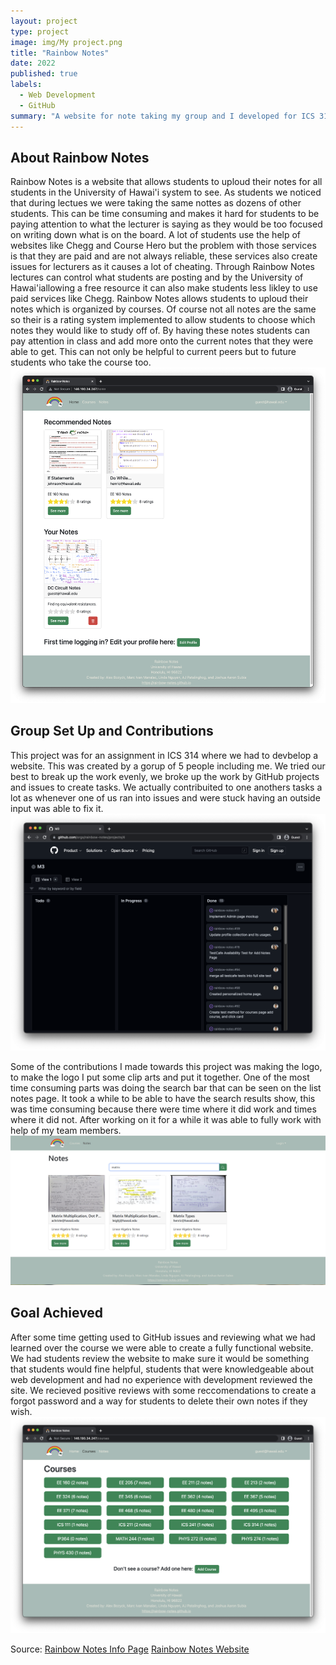 ```yaml
---
layout: project
type: project
image: img/My project.png
title: "Rainbow Notes"
date: 2022
published: true
labels:
  - Web Development
  - GitHub
summary: "A website for note taking my group and I developed for ICS 314."
---
```


## About Rainbow Notes
Rainbow Notes is a website that allows students to uploud their notes for all students in the University of Hawai'i system to see. As students we noticed that during lectues we were taking the same nottes as dozens of other students. This can be time consuming and makes it hard for students to be paying attention to what the lecturer is saying as they would be too focused on writing down what is on the board. A lot of students use the help of websites like Chegg and Course Hero but the problem with those services is that they are paid and are not always reliable, these services also create issues for lecturers as it causes a lot of cheating. Through Rainbow Notes lectures can control what students are posting and by the University of Hawai'iallowing a free resource it can also make students less likley to use paid services like Chegg. Rainbow Notes allows students to uploud their notes which is organized by courses. Of course not all notes are the same so their is a rating system implemented to allow students to choose which notes they would like to study off of. By having these notes students can pay attention in class and add more onto the current notes that they were able to get. This can not only be helpful to current peers but to future students who take the course too.  
<img class="img-fluid" src="../img/notes.png">

## Group Set Up and Contributions 
This project was for an assignment in ICS 314 where we had to devbelop a website. This was created by a gorup of 5 people including me. We tried our best to break up the work evenly, we broke up the work by GitHub projects and issues to create tasks. We actually contribuited to one anothers tasks a lot as whenever one of us ran into issues and were stuck having an outside input was able to fix it. <img class="img-fluid" src="../img/m3.png">

Some of the contributions I made towards this project was making the logo, to make the  logo I put some clip arts and put it together. One of the most time consuming parts was doing the search bar that can be seen on the list notes page. It took a while to be able to have the search results show, this was time consuming because there were time where it did work and times where it did not. After working on it for a while it was able to fully work with help of my team members. 
<img class="img-fluid" src="../img/searchbar.png">

## Goal Achieved 
After some time getting used to GitHub issues and reviewing what we had learned over the course we were able to create a fully functional website. We had students review the website to make sure it would be something that students would fine helpful, students that were knowledgeable about web development and had no experience with development reviewed the site. We recieved positive reviews with some reccomendations to create a forgot password and a way for students to delete their own notes if they wish. 
<img class="img-fluid" src="../img/courses.png">


Source: <a href="https://rainbow-notes.github.io/">Rainbow Notes Info Page</a>  <a href="http://146.190.34.247/">Rainbow Notes Website</a>

